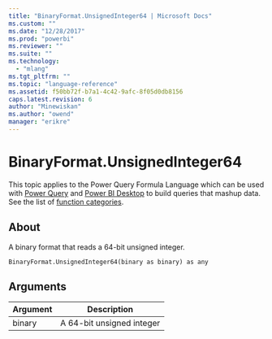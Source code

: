 ```yaml
---
title: "BinaryFormat.UnsignedInteger64 | Microsoft Docs"
ms.custom: ""
ms.date: "12/28/2017"
ms.prod: "powerbi"
ms.reviewer: ""
ms.suite: ""
ms.technology: 
  - "mlang"
ms.tgt_pltfrm: ""
ms.topic: "language-reference"
ms.assetid: f50bb72f-b7a1-4c42-9afc-8f05d0db8156
caps.latest.revision: 6
author: "Minewiskan"
ms.author: "owend"
manager: "erikre"
---
```

# BinaryFormat.UnsignedInteger64
This topic applies to the Power Query Formula Language which can be used with [Power Query](https://support.office.com/article/Introduction-to-Microsoft-Power-Query-for-Excel-6E92E2F4-2079-4E1F-BAD5-89F6269CD605) and [Power BI Desktop](http://go.microsoft.com/fwlink/p/?LinkId=618607) to build queries that mashup data. See the list of [function categories](https://msdn.microsoft.com/en-us/library/mt211003.aspx).  
  
## About  
A binary format that reads a 64-bit unsigned integer.  
  
```  
BinaryFormat.UnsignedInteger64(binary as binary) as any  
```  
  
## Arguments  
  
|Argument|Description|  
|------------|---------------|  
|binary|A 64-bit unsigned integer|  
  
